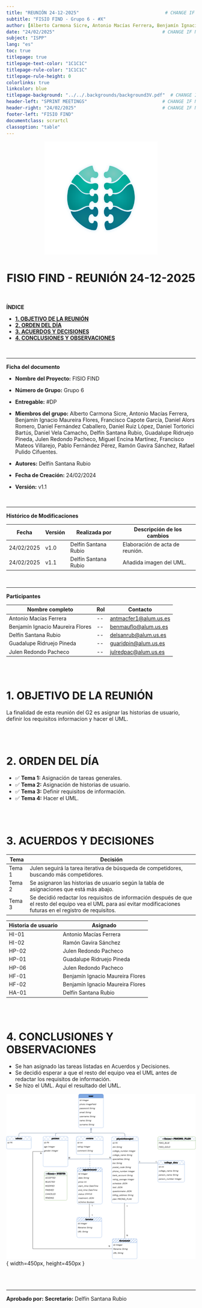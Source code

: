 ```yaml
---
title: "REUNIÓN 24-12-2025"                                # CHANGE IF NEEDED
subtitle: "FISIO FIND - Grupo 6 - #X"
author: [Alberto Carmona Sicre, Antonio Macías Ferrera, Benjamín Ignacio Maureira Flores, Francisco Capote García, Daniel Alors Romero, Daniel Fernández Caballero, Daniel Ruiz López, Daniel Tortorici Bartús, Daniel Vela Camacho, Delfín Santana Rubio, Guadalupe Ridruejo Pineda, Julen Redondo Pacheco, Miguel Encina Martínez, Francisco Mateos Villarejo, Pablo Fernández Pérez, Ramón Gavira Sánchez, Rafael Pulido Cifuentes]
date: "24/02/2025"                                        # CHANGE IF NEEDED
subject: "ISPP"
lang: "es"
toc: true
titlepage: true
titlepage-text-color: "1C1C1C"
titlepage-rule-color: "1C1C1C"
titlepage-rule-height: 0
colorlinks: true
linkcolor: blue
titlepage-background: "../../.backgrounds/background3V.pdf"  # CHANGE IF NEEDED
header-left: "SPRINT MEETINGS"                            # CHANGE IF NEEDED
header-right: "24/02/2025"                                # CHANGE IF NEEDED
footer-left: "FISIO FIND"
documentclass: scrartcl
classoption: "table"  
---
```


<!-- COMMENT THIS WHEN EXPORTING TO PDF -->
<p align="center">
  <img src="../../.img/Logo_FisioFind_Verde_sin_fondo.PNG" alt="Logo FisioFind" width="300" />
</p>

<h1 align="center" style="font-size: 30px; font-weight: bold;">
  FISIO FIND  -  REUNIÓN 24-12-2025
</h1>

<br>


**ÍNDICE**
- [**1. OBJETIVO DE LA REUNIÓN**](#1-objetivo-de-la-reunión)
- [**2. ORDEN DEL DÍA**](#2-orden-del-día)
- [**3. ACUERDOS Y DECISIONES**](#3-acuerdos-y-decisiones)
- [**4. CONCLUSIONES Y OBSERVACIONES**](#4-conclusiones-y-observaciones)
<!-- COMMENT WHEN EXPORTING TO PDF -->

<br>


---

**Ficha del documento**

- **Nombre del Proyecto:** FISIO FIND

- **Número de Grupo:** Grupo 6

- **Entregable:** #DP

- **Miembros del grupo:** Alberto Carmona Sicre, Antonio Macías Ferrera, Benjamín Ignacio Maureira Flores, Francisco Capote García, Daniel Alors Romero, Daniel Fernández Caballero, Daniel Ruiz López, Daniel Tortorici Bartús, Daniel Vela Camacho, Delfín Santana Rubio, Guadalupe Ridruejo Pineda, Julen Redondo Pacheco, Miguel Encina Martínez, Francisco Mateos Villarejo, Pablo Fernández Pérez, Ramón Gavira Sánchez, Rafael Pulido Cifuentes.

- **Autores:** Delfín Santana Rubio

- **Fecha de Creación:** 24/02/2024  

- **Versión:** v1.1

<br>


---

**Histórico de Modificaciones**

| Fecha      | Versión | Realizada por          | Descripción de los cambios                 |
| ---------- | ------- | ---------------------- | ------------------------------------------ |
| 24/02/2025 | v1.0    | Delfín Santana Rubio | Elaboración de acta de reunión. |
| 24/02/2025 | v1.1    | Delfín Santana Rubio | Añadida imagen del UML. |

<br>

---

**Participantes**

| Nombre completo                  | Rol | Contacto              |
| -------------------------------- | --- | --------------------- |
| Antonio Macías Ferrera           | --  | antmacfer1@alum.us.es |
| Benjamín Ignacio Maureira Flores | --  | benmauflo@alum.us.es  |
| Delfín Santana Rubio             | --  | delsanrub@alum.us.es  |
| Guadalupe Ridruejo Pineda        | --  | guaridpin@alum.us.es  |
| Julen Redondo Pacheco            | --  | julredpac@alum.us.es  |

<br>

<br>

<!-- \newpage -->


# **1. OBJETIVO DE LA REUNIÓN**
La finalidad de esta reunión del G2 es asignar las historias de usuario, definir los requisitos informacion y hacer el UML.

<br>

<br>


# **2. ORDEN DEL DÍA**
- ✅ **Tema 1:** Asignación de tareas generales.
- ✅ **Tema 2:** Asignación de historias de usuario.
- ✅ **Tema 3:** Definir requisitos de información.
- ✅ **Tema 4:** Hacer el UML.

<br>

<br>


# **3. ACUERDOS Y DECISIONES**

| Tema   | Decisión            |
| ------ | ------------------- |
| Tema 1 | Julen seguirá la tarea iterativa de búsqueda de competidores, buscando más competidores. |
| Tema 2 | Se asignaron las historias de usuario según la tabla de asignaciones que está más abajo. |
| Tema 3 | Se decidió redactar los requisitos de información después de que el resto del equipo vea el UML para así evitar modificaciones futuras en el registro de requisitos. |

| Historia de usuario | Asignado |
| ------------------- | -------- |
| HI-01 | Antonio Macías Ferrera |
| HI-02 | Ramón Gavira Sánchez |
| HP-02 | Julen Redondo Pacheco |
| HP-01 | Guadalupe Ridruejo Pineda | 
| HP-06 | Julen Redondo Pacheco |
| HF-01 | Benjamín Ignacio Maureira Flores |
| HF-02 | Benjamín Ignacio Maureira Flores |
| HA-01 | Delfín Santana Rubio |

<br>

<br>


# **4. CONCLUSIONES Y OBSERVACIONES**
- Se han asignado las tareas listadas en Acuerdos y Decisiones.
- Se decidió esperar a que el resto del equipo vea el UML antes de redactar los requisitos de información.
- Se hizo el UML. Aquí el resultado del UML.

![UML FISIO FIND](../../.img/UML_fisiofind.drawio.png){ width=450px, height=450px }

<br>

<br>


---

**Aprobado por:**
**Secretario:** Delfín Santana Rubio
